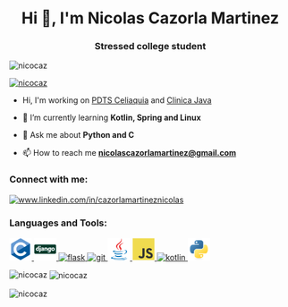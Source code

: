 <h1 align="center">Hi 👋, I'm Nicolas Cazorla Martinez</h1>
<h3 align="center">Stressed college student</h3>

<p align="left"> <img src="https://komarev.com/ghpvc/?username=nicocaz&label=Profile%20views&color=0e75b6&style=flat" alt="nicocaz" /> </p>

<p align="left"> <a href="https://github.com/ryo-ma/github-profile-trophy"><img src="https://github-profile-trophy.vercel.app/?username=nicocaz" alt="nicocaz" /></a> </p>

- Hi, I'm working on [PDTS Celiaquia](https://github.com/PDTS-Celiaquia) and [Clinica Java](https://github.com/TeamProgra3/TP-Progra3)

- 🌱 I’m currently learning **Kotlin, Spring and Linux**

- 💬 Ask me about **Python and C**

- 📫 How to reach me **nicolascazorlamartinez@gmail.com**

<h3 align="left">Connect with me:</h3>
<p align="left">
<a href="https://linkedin.com/in/https://www.linkedin.com/in/nicolas-cazorla-martinez-303384152" target="blank"><img align="center" src="https://raw.githubusercontent.com/rahuldkjain/github-profile-readme-generator/neutral-icons/src/images/icons/Social/linked-in-alt.svg" alt="www.linkedin.com/in/cazorlamartineznicolas" height="30" width="40" /></a>
</p>

<h3 align="left">Languages and Tools:</h3>
<p align="left"> <a href="https://www.cprogramming.com/" target="_blank"> <img src="https://raw.githubusercontent.com/devicons/devicon/master/icons/c/c-original.svg" alt="c" width="40" height="40"/> </a> <a href="https://www.djangoproject.com/" target="_blank"> <img src="https://raw.githubusercontent.com/devicons/devicon/master/icons/django/django-original.svg" alt="django" width="40" height="40"/> </a> <a href="https://flask.palletsprojects.com/" target="_blank"> <img src="https://www.vectorlogo.zone/logos/pocoo_flask/pocoo_flask-icon.svg" alt="flask" width="40" height="40"/> </a> <a href="https://git-scm.com/" target="_blank"> <img src="https://www.vectorlogo.zone/logos/git-scm/git-scm-icon.svg" alt="git" width="40" height="40"/> </a> <a href="https://www.java.com" target="_blank"> <img src="https://raw.githubusercontent.com/devicons/devicon/master/icons/java/java-original.svg" alt="java" width="40" height="40"/> </a> <a href="https://developer.mozilla.org/en-US/docs/Web/JavaScript" target="_blank"> <img src="https://raw.githubusercontent.com/devicons/devicon/master/icons/javascript/javascript-original.svg" alt="javascript" width="40" height="40"/> </a> <a href="https://kotlinlang.org" target="_blank"> <img src="https://www.vectorlogo.zone/logos/kotlinlang/kotlinlang-icon.svg" alt="kotlin" width="40" height="40"/> </a> <a href="https://www.python.org" target="_blank"> <img src="https://raw.githubusercontent.com/devicons/devicon/master/icons/python/python-original.svg" alt="python" width="40" height="40"/> </a> </p>

<p><img align="left" src="https://github-readme-stats.vercel.app/api/top-langs?username=nicocaz&show_icons=true&locale=en&layout=compact" alt="nicocaz" /></p>

<p>&nbsp;<img align="center" src="https://github-readme-stats.vercel.app/api?username=nicocaz&show_icons=true&locale=en" alt="nicocaz" /></p>

<p><img align="center" src="https://github-readme-streak-stats.herokuapp.com/?user=nicocaz&" alt="nicocaz" /></p>
